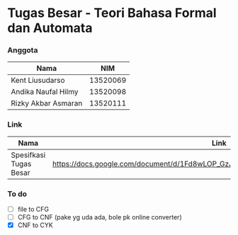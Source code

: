 # Tugas Besar - Teori Bahasa Formal dan Automata

### Anggota

| Nama                | NIM      |
| ------------------- | -------- |
| Kent Liusudarso     | 13520069 |
| Andika Naufal Hilmy | 13520098 |
| Rizky Akbar Asmaran | 13520111 |

### Link

| Nama                   | Link                                                                                 |
| ---------------------- | ------------------------------------------------------------------------------------ |
| Spesifkasi Tugas Besar | https://docs.google.com/document/d/1Fd8wLOP_GzJ66atpw1yK1_S1dLCFQcKFTgnePFHql7Y/edit |

### To do

- [ ] file to CFG
- [ ] CFG to CNF (pake yg uda ada, bole pk online converter)
- [x] CNF to CYK
